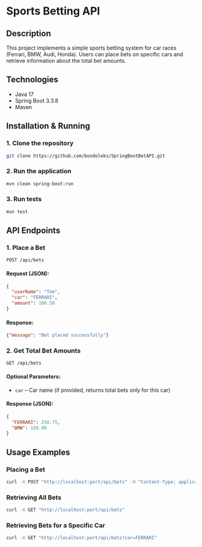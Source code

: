 # Sports Betting API

## Description
This project implements a simple sports betting system for car races (Ferrari, BMW, Audi, Honda). Users can place bets on specific cars and retrieve information about the total bet amounts.

## Technologies
- Java 17
- Spring Boot 3.3.8
- Maven

## Installation & Running

### 1. Clone the repository
```sh
git clone https://github.com/bondoleks/SpringBootBetAPI.git
```

### 2. Run the application
```sh
mvn clean spring-boot:run
```

### 3. Run tests
```sh
mvn test
```

## API Endpoints

### 1. Place a Bet
`POST /api/bets`
#### Request (JSON):
```json
{
  "userName": "Tom",
  "car": "FERRARI",
  "amount": 100.50
}
```
#### Response:
```json
{"message": "Bet placed successfully"}
```

### 2. Get Total Bet Amounts
`GET /api/bets`

#### Optional Parameters:
- `car` – Car name (if provided, returns total bets only for this car)

#### Response (JSON):
```json
{
  "FERRARI": 250.75,
  "BMW": 150.00
}
```

## Usage Examples
### Placing a Bet
```sh
curl -X POST "http://localhost:port/api/bets" -H "Content-Type: application/json" -d '{"userName":1,"car":"FERRARI","amount":100.50}'
```

### Retrieving All Bets
```sh
curl -X GET "http://localhost:port/api/bets"
```

### Retrieving Bets for a Specific Car
```sh
curl -X GET "http://localhost:port/api/bets?car=FERRARI"
```